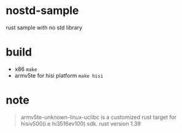 # nostd-sample
rust sample with no std library

# build
- x86
`make`
- armv5te for hisi platform
`make hisi`

# note
> armv5te-unknown-linux-uclibc is a customized rust target for hisiv500(i.e hi3516ev100) sdk. rust version 1.39 
